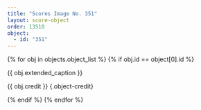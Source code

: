 ```yaml
---
title: "Scores Image No. 351"
layout: score-object
order: 13510
object:
  - id: "351"
---
```


{% for obj in objects.object_list %}
{% if obj.id == object[0].id %}

{{ obj.extended_caption }}

{{ obj.credit }} {.object-credit}

{% endif %}
{% endfor %}
